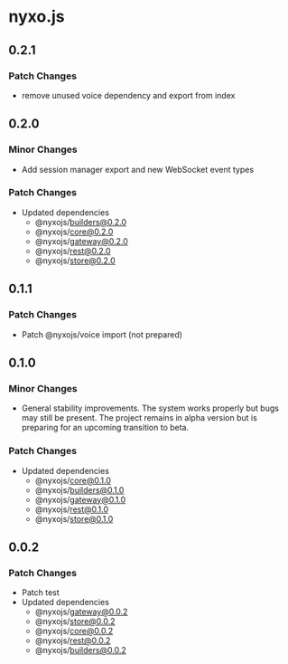 # nyxo.js

## 0.2.1

### Patch Changes

- remove unused voice dependency and export from index

## 0.2.0

### Minor Changes

- Add session manager export and new WebSocket event types

### Patch Changes

- Updated dependencies
  - @nyxojs/builders@0.2.0
  - @nyxojs/core@0.2.0
  - @nyxojs/gateway@0.2.0
  - @nyxojs/rest@0.2.0
  - @nyxojs/store@0.2.0

## 0.1.1

### Patch Changes

- Patch @nyxojs/voice import (not prepared)

## 0.1.0

### Minor Changes

- General stability improvements. The system works properly but bugs may still be present. The project remains in alpha version but is preparing for an upcoming transition to beta.

### Patch Changes

- Updated dependencies
  - @nyxojs/core@0.1.0
  - @nyxojs/builders@0.1.0
  - @nyxojs/gateway@0.1.0
  - @nyxojs/rest@0.1.0
  - @nyxojs/store@0.1.0

## 0.0.2

### Patch Changes

- Patch test
- Updated dependencies
  - @nyxojs/gateway@0.0.2
  - @nyxojs/store@0.0.2
  - @nyxojs/core@0.0.2
  - @nyxojs/rest@0.0.2
  - @nyxojs/builders@0.0.2
